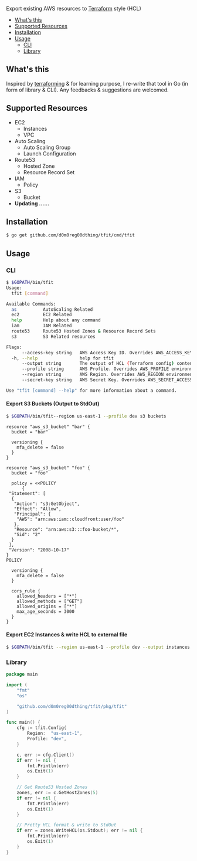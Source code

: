 Export existing AWS resources to [Terraform](https://terraform.io/) style (HCL)

- [What's this](#whats-this)
- [Supported Resources](#supported-resources)
- [Installation](#installation)
- [Usage](#usage)
  -  [CLI](#cli)
  -  [Library](#library)

## What's this
Inspired by [terraforming](https://terraforming.dtan4.net) & for learning purpose, I re-write that tool in Go (in form of library & CLI). Any feedbacks & suggestions are welcomed.

## Supported Resources
* EC2
  * Instances
  * VPC
* Auto Scaling
  * Auto Scaling Group
  * Launch Configuration
* Route53
  * Hosted Zone
  * Resource Record Set
* IAM
  * Policy
* S3
  * Bucket
* **Updating ......**

## Installation
```bash
$ go get github.com/d0m0reg00dthing/tfit/cmd/tfit
```
## Usage
### CLI
```bash
$ $GOPATH/bin/tfit
Usage:
  tfit [command]

Available Commands:
  as          AutoScaling Related
  ec2         EC2 Related
  help        Help about any command
  iam         IAM Related
  route53     Route53 Hosted Zones & Resource Record Sets
  s3          S3 Related resources

Flags:
      --access-key string   AWS Access Key ID. Overrides AWS_ACCESS_KEY_ID environment variable
  -h, --help                help for tfit
      --output string       The output of HCL (Terraform config) contents (Default to StdOut)
      --profile string      AWS Profile. Overrides AWS_PROFILE environment variable
      --region string       AWS Region. Overrides AWS_REGION environment variable
      --secret-key string   AWS Secret Key. Overrides AWS_SECRET_ACCESS_KEY environment variable

Use "tfit [command] --help" for more information about a command.
```

#### Export S3 Buckets (Output to StdOut)
```bash
$ $GOPATH/bin/tfit--region us-east-1 --profile dev s3 buckets
```

```hcl
resource "aws_s3_bucket" "bar" {
  bucket = "bar"

  versioning {
    mfa_delete = false
  }
}

resource "aws_s3_bucket" "foo" {
  bucket = "foo"

  policy = <<POLICY
      {
 "Statement": [
  {
   "Action": "s3:GetObject",
   "Effect": "Allow",
   "Principal": {
    "AWS": "arn:aws:iam::cloudfront:user/foo"
   },
   "Resource": "arn:aws:s3:::foo-bucket/*",
   "Sid": "2"
  }
 ],
 "Version": "2008-10-17"
}
POLICY

  versioning {
    mfa_delete = false
  }

  cors_rule {
    allowed_headers = ["*"]
    allowed_methods = ["GET"]
    allowed_origins = ["*"]
    max_age_seconds = 3000
  }
}
```

#### Export EC2 Instances & write HCL to external file
```bash
$ $GOPATH/bin/tfit --region us-east-1 --profile dev --output instances.tf ec2 instances
```

### Library
```go
package main

import (
	"fmt"
	"os"

	"github.com/d0m0reg00dthing/tfit/pkg/tfit"
)

func main() {
	cfg := tfit.Config{
		Region:  "us-east-1",
		Profile: "dev",
	}

	c, err := cfg.Client()
	if err != nil {
		fmt.Println(err)
		os.Exit(1)
	}

	// Get Route53 Hosted Zones
	zones, err := c.GetHostZones(5)
	if err != nil {
		fmt.Println(err)
		os.Exit(1)
	}

	// Pretty HCL format & write to StdOut
	if err = zones.WriteHCL(os.Stdout); err != nil {
		fmt.Println(err)
		os.Exit(1)
	}
}
```
